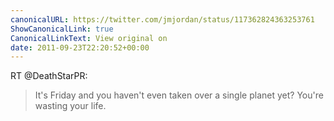 ```yaml
---
canonicalURL: https://twitter.com/jmjordan/status/117362824363253761
ShowCanonicalLink: true
CanonicalLinkText: View original on
date: 2011-09-23T22:20:52+00:00
---
```

RT @DeathStarPR:
> It's Friday and you haven't even taken over a single planet yet? You're wasting your life.